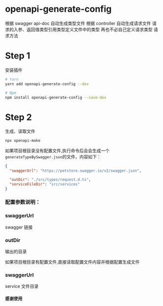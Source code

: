 # openapi-generate-config

根据 swagger api-doc 自动生成类型文件
根据 controller 自动生成请求文件
请求的入参、返回值类型引用类型定义文件中的类型
再也不必自己定义请求类型 请求方法

# Step 1

安装插件

```bash
# Yarn
yarn add openapi-generate-config --dev

# Npm
npm install openapi-generate-config --save-dev
```

# Step 2

生成、读取文件

```bash
npx openapi-make

```

如果项目根目录没有配置文件,执行命令后会会生成一个`generateTypeBySwagger.json`的文件，内容如下：

```json
{
  "swaggerUrl": "https://petstore.swagger.io/v2/swagger.json",

  "outDir": "./src/types/request.d.ts",
  "serviceFileDir": "src/services"
}
```

### 配置参数说明：

### swaggerUrl

swagger 链接

### outDir

输出的目录

如果项目根目录有配置文件,直接读取配置文件内容并根据配置生成文件

### swaggerUrl

service 文件目录

#### 感谢使用
